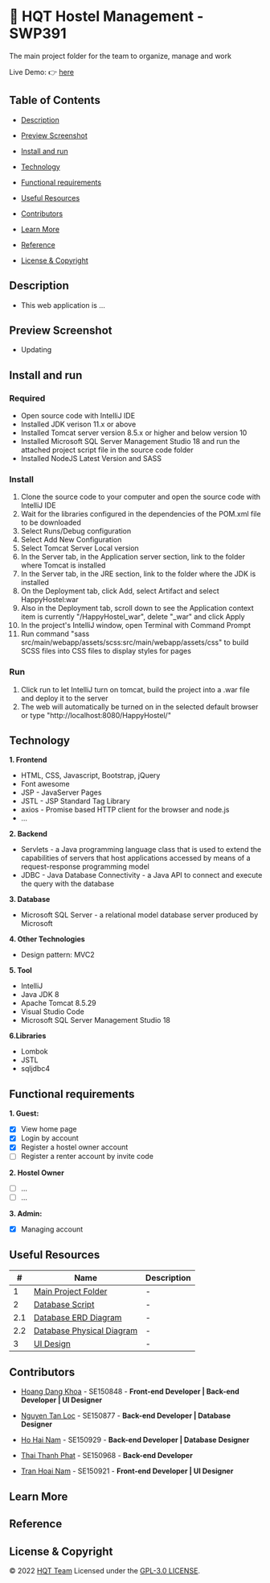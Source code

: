 # :star_struck: HQT Hostel Management - SWP391

The main project folder for the team to organize, manage and work

Live Demo: :point_right: [here]()

## Table of Contents

- [Description](#description)

- [Preview Screenshot](#preview-screenshot)

- [Install and run](#install-and-run)

- [Technology](#technology)

- [Functional requirements](#functional-requirements)

- [Useful Resources](#useful-resources)

- [Contributors](#contributors)

- [Learn More](#learn-more)

- [Reference](#reference)

- [License & Copyright](#license--copyright)

## Description

- This web application is ...

## Preview Screenshot

- Updating

## Install and run

### Required

- Open source code with IntelliJ IDE
- Installed JDK verison 11.x or above
- Installed Tomcat server version 8.5.x or higher and below version 10
- Installed Microsoft SQL Server Management Studio 18 and run the attached project script file in the source code folder
- Installed NodeJS Latest Version and SASS

### Install
1. Clone the source code to your computer and open the source code with IntelliJ IDE
2. Wait for the libraries configured in the dependencies of the POM.xml file to be downloaded
3. Select Runs/Debug configuration
4. Select Add New Configuration
5. Select Tomcat Server Local version
6. In the Server tab, in the Application server section, link to the folder where Tomcat is installed
7. In the Server tab, in the JRE section, link to the folder where the JDK is installed
8. On the Deployment tab, click Add, select Artifact and select HappyHostel:war
9. Also in the Deployment tab, scroll down to see the Application context item is currently "/HappyHostel_war", delete "_war" and click Apply
10. In the project's IntelliJ window, open Terminal with Command Prompt
11. Run command "sass src/main/webapp/assets/scss:src/main/webapp/assets/css" to build SCSS files into CSS files to display styles for pages

### Run
1. Click run to let IntelliJ turn on tomcat, build the project into a .war file and deploy it to the server
2. The web will automatically be turned on in the selected default browser or type "http://localhost:8080/HappyHostel/"

## Technology

**1. Frontend**

- HTML, CSS, Javascript, Bootstrap, jQuery
- Font awesome
- JSP - JavaServer Pages
- JSTL - JSP Standard Tag Library
- axios - Promise based HTTP client for the browser and node.js
- ...

**2. Backend**

- Servlets - a Java programming language class that is used to extend the capabilities of servers that host applications accessed by means of a request-response programming model
- JDBC - Java Database Connectivity - a Java API to connect and execute the query with the database

**3. Database**

- Microsoft SQL Server - a relational model database server produced by Microsoft

**4. Other Technologies**

- Design pattern: MVC2

**5. Tool**

- IntelliJ
- Java JDK 8
- Apache Tomcat 8.5.29
- Visual Studio Code
- Microsoft SQL Server Management Studio 18

**6.Libraries**

- Lombok
- JSTL
- sqljdbc4
 
## Functional requirements

**1. Guest:**
- [x] View home page
- [x] Login by account
- [x] Register a hostel owner account
- [ ] Register a renter account by invite code

**2. Hostel Owner**
- [ ] ...
- [ ] ...

**3. Admin:**
- [x] Managing account

## Useful Resources

#| Name | Description
-| ---- | -----------
1| [Main Project Folder](https://github.com/HaiNam-FoodBoy/HappyHostel_SWP391_SUMMER2022) | -
2| [Database Script]() | -
2.1| [Database ERD Diagram](https://drive.google.com/file/d/1EWFwGAEFJI4Ijg2RoIbt_WtL_wtLur4R/view?usp=sharing) | -
2.2| [Database Physical Diagram]() | -
3| [UI Design](https://www.figma.com/file/2gRO4Afc88rHWHuuQlrR6g/Layout-Hostel?node-id=0%3A1) | -

## Contributors
- [Hoang Dang Khoa](https://github.com/khoahd7621) - SE150848 - **Front-end Developer | Back-end Developer | UI Designer**

- [Nguyen Tan Loc](https://github.com/ngntanloc) - SE150877 - **Back-end Developer | Database Designer**

- [Ho Hai Nam](https://github.com/HaiNam-FoodBoy) - SE150929 - **Back-end Developer | Database Designer**

- [Thai Thanh Phat](https://github.com/ttphats) - SE150968 - **Back-end Developer**

- [Tran Hoai Nam](https://github.com/namth1606) - SE150921 - **Front-end Developer | UI Designer**

## Learn More

## Reference

## License & Copyright

&copy; 2022 [HQT Team](https://github.com/HQT-Team) Licensed under the [GPL-3.0 LICENSE]().
